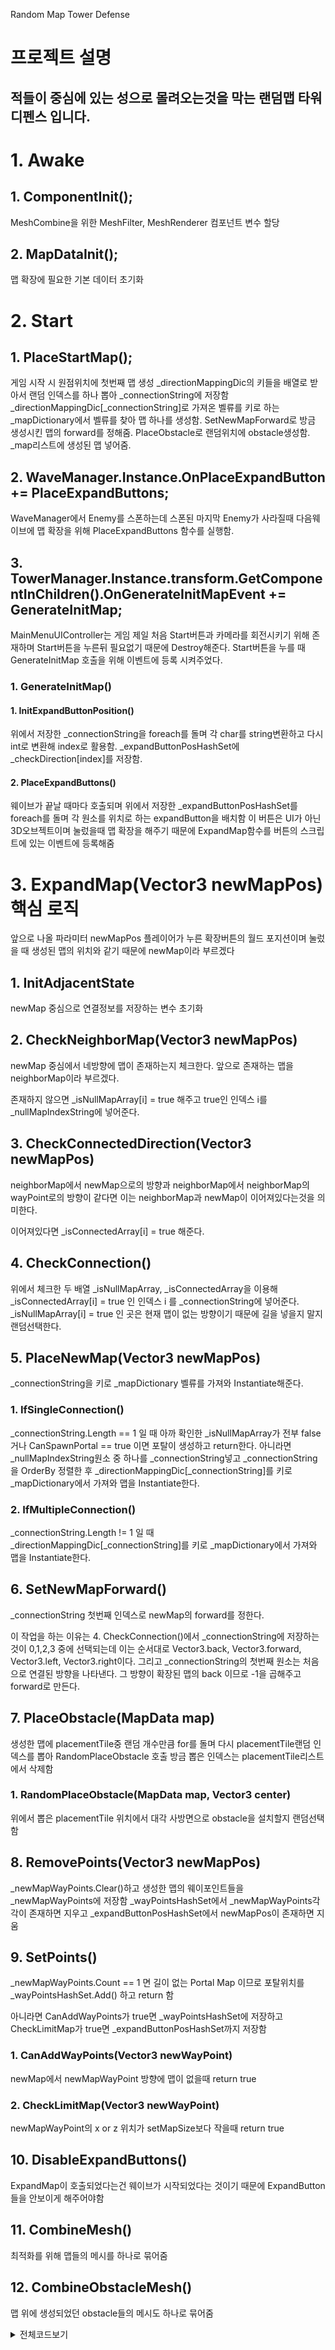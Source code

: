 Random Map Tower Defense

# 프로젝트 설명

## 적들이 중심에 있는 성으로 몰려오는것을 막는 랜덤맵 타워디펜스 입니다.

# 1. Awake
## 1. ComponentInit();
MeshCombine을 위한 MeshFilter, MeshRenderer 컴포넌트 변수 할당

## 2. MapDataInit();
맵 확장에 필요한 기본 데이터 초기화


# 2. Start
## 1. PlaceStartMap();
게임 시작 시 원점위치에 첫번째 맵 생성
_directionMappingDic의 키들을 배열로 받아서 랜덤 인덱스를 하나 뽑아 _connectionString에 저장함
_directionMappingDic[_connectionString]로 가져온 벨류를 키로 하는 _mapDictionary에서 벨류를 찾아 맵 하나를 생성함.
SetNewMapForward로 방금 생성시킨 맵의 forward를 정해줌.
PlaceObstacle로 랜덤위치에 obstacle생성함.
_map리스트에 생성된 맵 넣어줌.

## 2. WaveManager.Instance.OnPlaceExpandButton += PlaceExpandButtons;
WaveManager에서 Enemy를 스폰하는데 스폰된 마지막 Enemy가 사라질때 다음웨이브에 맵 확장을 위해
PlaceExpandButtons 함수를 실행함.

## 3. TowerManager.Instance.transform.GetComponentInChildren<MainMenuUIController>().OnGenerateInitMapEvent += GenerateInitMap;
MainMenuUIController는 게임 제일 처음 Start버튼과 카메라를 회전시키기 위해 존재하며 Start버튼을 누른뒤 필요없기 때문에 Destroy해준다.
Start버튼을 누를 때 GenerateInitMap 호출을 위해 이벤트에 등록 시켜주었다.
### 1. GenerateInitMap()
#### 1. InitExpandButtonPosition()
위에서 저장한 _connectionString을 foreach를 돌며 각 char를 string변환하고 다시 int로 변환해 index로 활용함.
_expandButtonPosHashSet에 _checkDirection[index]를 저장함.

#### 2. PlaceExpandButtons()
웨이브가 끝날 때마다 호출되며 위에서 저장한 _expandButtonPosHashSet를 foreach를 돌며 각 원소를 위치로 하는 expandButton을 배치함
이 버튼은 UI가 아닌 3D오브젝트이며 눌렀을때 맵 확장을 해주기 때문에 ExpandMap함수를 버튼의 스크립트에 있는 이벤트에 등록해줌


# 3. ExpandMap(Vector3 newMapPos) 핵심 로직
앞으로 나올 파라미터 newMapPos 플레이어가 누른 확장버튼의 월드 포지션이며 눌렀을 때 생성된 맵의 위치와 같기 때문에 newMap이라 부르겠다

## 1. InitAdjacentState
newMap 중심으로 연결정보를 저장하는 변수 초기화

## 2. CheckNeighborMap(Vector3 newMapPos)
newMap 중심에서 네방향에 맵이 존재하는지 체크한다.
앞으로 존재하는 맵을 neighborMap이라 부르겠다.

존재하지 않으면 _isNullMapArray[i] = true 해주고 true인 인덱스 i를 _nullMapIndexString에 넣어준다.

## 3. CheckConnectedDirection(Vector3 newMapPos)
neighborMap에서 newMap으로의 방향과 neighborMap에서 neighborMap의 wayPoint로의 방향이 같다면
이는 neighborMap과 newMap이 이어져있다는것을 의미한다.

이어져있다면 _isConnectedArray[i] = true 해준다.

## 4. CheckConnection()
위에서 체크한 두 배열 _isNullMapArray, _isConnectedArray을 이용해 
_isConnectedArray[i] = true 인 인덱스 i 를 _connectionString에 넣어준다.
_isNullMapArray[i] = true 인 곳은 현재 맵이 없는 방향이기 때문에 길을 넣을지 말지 랜덤선택한다.

## 5. PlaceNewMap(Vector3 newMapPos)
_connectionString을 키로 _mapDictionary 벨류를 가져와 Instantiate해준다.

### 1. IfSingleConnection()
_connectionString.Length == 1 일 때
아까 확인한 _isNullMapArray가 전부 false거나 CanSpawnPortal == true 이면 포탈이 생성하고 return한다.
아니라면 _nullMapIndexString원소 중 하나를 _connectionString넣고 _connectionString을 OrderBy 정렬한 후 
_directionMappingDic[_connectionString]를 키로 _mapDictionary에서 가져와 맵을 Instantiate한다.

### 2. IfMultipleConnection()
_connectionString.Length != 1 일 때
_directionMappingDic[_connectionString]를 키로 _mapDictionary에서 가져와 맵을 Instantiate한다.


## 6. SetNewMapForward()

_connectionString 첫번째 인덱스로 newMap의 forward를 정한다.

이 작업을 하는 이유는 4. CheckConnection()에서 _connectionString에 저장하는것이 0,1,2,3 중에 선택되는데 
이는 순서대로 Vector3.back, Vector3.forward, Vector3.left, Vector3.right이다. 그리고 _connectionString의 첫번째 원소는 처음으로 연결된 방향을 나타낸다. 그 방향이 확장된 맵의 back 이므로 -1을 곱해주고 forward로 만든다.

## 7. PlaceObstacle(MapData map)

생성한 맵에 placementTile중 랜덤 개수만큼 for를 돌며 다시 placementTile랜덤 인덱스를 뽑아 RandomPlaceObstacle 호출
방금 뽑은 인덱스는 placementTile리스트에서 삭제함

### 1. RandomPlaceObstacle(MapData map, Vector3 center)

위에서 뽑은 placementTile 위치에서 대각 사방면으로 obstacle을 설치할지 랜덤선택함

## 8. RemovePoints(Vector3 newMapPos)

_newMapWayPoints.Clear()하고 생성한 맵의 웨이포인트들을 _newMapWayPoints에 저장함
_wayPointsHashSet에서 _newMapWayPoints각각이 존재하면 지우고
_expandButtonPosHashSet에서 newMapPos이 존재하면 지움

## 9. SetPoints()

_newMapWayPoints.Count == 1 면 길이 없는 Portal Map 이므로 포탈위치를 _wayPointsHashSet.Add() 하고 return 함

아니라면 CanAddWayPoints가 true면 _wayPointsHashSet에 저장하고 CheckLimitMap가 true면 _expandButtonPosHashSet까지 저장함

### 1. CanAddWayPoints(Vector3 newWayPoint)

newMap에서 newMapWayPoint 방향에 맵이 없을때 return true 

### 2. CheckLimitMap(Vector3 newWayPoint)

newMapWayPoint의 x or z 위치가 setMapSize보다 작을때 return true

## 10. DisableExpandButtons()

ExpandMap이 호출되었다는건 웨이브가 시작되었다는 것이기 때문에 ExpandButton들을 안보이게 해주어야함

## 11. CombineMesh()

최적화를 위해 맵들의 메시를 하나로 묶어줌

## 12. CombineObstacleMesh()

맵 위에 생성되었던 obstacle들의 메시도 하나로 묶어줌


<details>
<summary>전체코드보기</summary>

```c#
using System.Collections.Generic;
using System.Linq;
using Cysharp.Threading.Tasks;
using DataControl;
using GameControl;
using ManagerControl;
using UIControl;
using UnityEngine;
using Random = UnityEngine.Random;

namespace MapControl
{
    public class MapController : MonoBehaviour
    {
        private MeshFilter _meshFilter;
        private MeshRenderer _meshRenderer;
        private MeshFilter _obstacleMeshFilter;
        private MeshRenderer _obstacleMeshRenderer;

        private GameObject _newMapObject;

        private string _connectionString;
        private string _nullMapIndexString;

        private Vector3 _newMapPosition;
        private Vector3 _newMapForward;
        private Vector3 _dirToWayPoint;

        private Vector3[] _checkDirection;
        private List<GameObject> _map;
        private List<Vector3> _newMapWayPoints;
        private List<MeshFilter> _meshFilters;
        private List<MeshFilter> _obstacleMeshFilters;

        private HashSet<Vector3> _expandButtonPosHashSet;
        private List<Vector3> _expandButtonPosList;

        private List<ExpandMapButton> _expandButtons;

        private MapData[] _neighborMapArray;

        private bool[] _isNullMapArray;
        private bool[] _isConnectedArray;

        private Dictionary<string, GameObject> _mapDictionary;
        private Dictionary<string, string> _directionMappingDic;

        private HashSet<Vector3> _wayPointsHashSet;

        [SerializeField] private int mapSize;
        [SerializeField] private GameObject[] mapPrefabs;
        [SerializeField] private GameObject[] obstaclePrefabs;
        [SerializeField] private GameObject[] uniqueMap;
        [SerializeField] private LayerMask groundLayer;
        [SerializeField, Range(0, 100)] private int portalSpawnProbability;
        [SerializeField] private int maxSize;
        [SerializeField] private Transform obstacleMesh;
#if UNITY_EDITOR
        [SerializeField] private int mapCount;
#endif

        #region Unity Event

        private void Awake()
        {
            ComponentInit();
            MapDataInit();
        }

        private void Start()
        {
            PlaceStartMap();

            WaveManager.Instance.OnPlaceExpandButton += PlaceExpandButtons;

            TowerManager.Instance.transform.GetComponentInChildren<MainMenuUIController>().OnGenerateInitMapEvent +=
                GenerateInitMap;
        }
#if UNITY_EDITOR
        private void OnDrawGizmos()
        {
            Gizmos.color = Color.red;
            foreach (var way in _wayPointsHashSet)
            {
                Gizmos.DrawSphere(way, 1);
            }
        }
#endif

        #endregion

        #region Init

        private void ComponentInit()
        {
            _meshFilter = GetComponent<MeshFilter>();
            _meshRenderer = GetComponent<MeshRenderer>();
            _obstacleMeshFilter = obstacleMesh.GetComponent<MeshFilter>();
            _obstacleMeshRenderer = obstacleMesh.GetComponent<MeshRenderer>();
        }

        private void MapDataInit()
        {
            _checkDirection = new[]
            {
                Vector3.back * mapSize, Vector3.forward * mapSize, Vector3.left * mapSize,
                Vector3.right * mapSize
            };
            _map = new List<GameObject>();
            _newMapWayPoints = new List<Vector3>(4);
            _meshFilters = new List<MeshFilter>(150);
            _obstacleMeshFilters = new List<MeshFilter>(150);

            _expandButtonPosHashSet = new HashSet<Vector3>();
            _expandButtonPosList = new List<Vector3>();
            _expandButtons = new List<ExpandMapButton>(50);


            _neighborMapArray = new MapData[4];
            _isNullMapArray = new bool[4];
            _isConnectedArray = new bool[4];

            _mapDictionary = new Dictionary<string, GameObject>();
            for (var i = 0; i < mapPrefabs.Length; i++)
            {
                var mapName = mapPrefabs[i].name.Split('_')[0];
                _mapDictionary.Add(mapName, mapPrefabs[i]);
            }

            _directionMappingDic = new Dictionary<string, string>
            {
                { "01", "S" }, { "02", "L" }, { "03", "R" }, { "12", "R" }, { "13", "L" }, { "23", "S" },
                { "012", "SL" }, { "013", "SR" }, { "023", "LR" }, { "123", "LR" },
                { "0123", "SLR" }
            };

            _wayPointsHashSet = new HashSet<Vector3>();
        }

        private void PlaceStartMap()
        {
            var ranIndex = Random.Range(0, _directionMappingDic.Count);
            _connectionString = _directionMappingDic.Keys.ToArray()[ranIndex];

            _newMapObject = Instantiate(_mapDictionary[_directionMappingDic[_connectionString]], transform);

            _newMapObject.TryGetComponent(out MapData mapData);
            SetNewMapForward(mapData);
            PlaceObstacle(mapData);
            _map.Add(_newMapObject);
        }

        private void GenerateInitMap()
        {
            InitExpandButtonPosition();
            PlaceExpandButtons();

            // while (mapCount > _map.Count)
            // {
            //     var index = 0;
            //     for (int i = 0; i < _expandButtons.Count; i++)
            //     {
            //         if (_expandButtons[i].gameObject.activeSelf)
            //         {
            //             var ran = Random.Range(0, 2);
            //             if (ran == 1)
            //             {
            //                 index = i;
            //                 break;
            //             }
            //         }
            //     }
            //
            //     _expandButtons[index].Expand();
            //     await UniTask.Yield();
            //     PlaceExpandButtons();
            // }
        }

        private void InitExpandButtonPosition()
        {
            foreach (var indexChar in _connectionString)
            {
                var index = int.Parse(indexChar.ToString());
                _expandButtonPosHashSet.Add(_checkDirection[index]);
            }
        }

        #endregion

        private void ExpandMap(Vector3 newMapPos)
        {
            InitAdjacentState();

            CheckNeighborMap(newMapPos);

            CheckConnectedDirection(newMapPos);

            CheckConnection();

            PlaceNewMap(newMapPos);

            ObjectPoolManager.Get(StringManager.ExpandMapSmoke, newMapPos);
            _newMapObject.TryGetComponent(out MapData mapData);

            SetNewMapForward(mapData);

            PlaceObstacle(mapData);

            RemovePoints(mapData, newMapPos);

            SetPoints();

            DisableExpandButtons();

            CombineMesh();

            CombineObstacleMesh();
            WaveManager.Instance.StartWave(_wayPointsHashSet.ToArray());
        }

        private void InitAdjacentState()
        {
            for (var i = 0; i < _neighborMapArray.Length; i++)
            {
                _neighborMapArray[i] = null;
                _isNullMapArray[i] = false;
                _isConnectedArray[i] = false;
            }
        }

        private void CheckNeighborMap(Vector3 newMapPos)
        {
            for (var i = 0; i < _checkDirection.Length; i++)
            {
                var ray = new Ray(newMapPos, _checkDirection[i]);
                if (Physics.SphereCast(ray, 2, out var hit, mapSize, groundLayer))
                {
                    if (hit.collider.TryGetComponent(out MapData mapData))
                    {
                        _neighborMapArray[i] = mapData;
                    }
                }
                else
                {
                    _isNullMapArray[i] = true;
                }
            }
        }

        private void CheckConnectedDirection(Vector3 newMapPos)
        {
            for (var i = 0; i < _neighborMapArray.Length; i++)
            {
                if (_isNullMapArray[i]) continue;

                var neighborPos = _neighborMapArray[i].transform.position;
                var neighborToNewMapDir = (newMapPos - neighborPos).normalized;
                var neighborWayPoints = _neighborMapArray[i].wayPointList;
                for (var j = 0; j < neighborWayPoints.Count; j++)
                {
                    var dir = (neighborWayPoints[j] - neighborPos).normalized;

                    if (neighborToNewMapDir != dir) continue;
                    _isConnectedArray[i] = true;
                }
            }
        }

        private void CheckConnection()
        {
            _connectionString = null;
            _nullMapIndexString = null;
            for (var i = 0; i < _isNullMapArray.Length; i++)
            {
                if (_isNullMapArray[i])
                {
                    _nullMapIndexString += i;
                    var ran = Random.Range(0, 2);
                    if (ran == 1) _connectionString += i;
                }
                else
                {
                    if (_isConnectedArray[i]) _connectionString += i;
                }
            }
        }

        private void PlaceNewMap(Vector3 newMapPos)
        {
            if (_connectionString == null) return;
            var prefabInstantiate = _connectionString.Length == 1 ? IfSingleConnection() : IfMultipleConnection();

            _newMapObject = Instantiate(prefabInstantiate, newMapPos, Quaternion.identity, transform);
            _map.Add(_newMapObject);
        }

        private void SetNewMapForward(MapData map)
        {
            var firstIndex = int.Parse(_connectionString[0].ToString());
            _newMapForward = -_checkDirection[firstIndex];
            _newMapObject.transform.forward = _newMapForward;
            map.SetWayPoint(mapSize / 2);
        }

        private void PlaceObstacle(MapData map)
        {
            var count = Random.Range(0, map.placementTile.Count);
            for (int i = 0; i < count; i++)
            {
                var ranIndex = Random.Range(0, map.placementTile.Count);
                RandomPlaceObstacle(map, map.placementTile[ranIndex]);
                map.placementTile.RemoveAt(ranIndex);
            }
        }

        private void RandomPlaceObstacle(MapData map, Vector3 center)
        {
            var diagonalCount = Random.Range(0, map.diagonalDir.Count);
            for (int i = 0; i < diagonalCount; i++)
            {
                var ranIndex = Random.Range(0, map.diagonalDir.Count);
                var pos = center + map.diagonalDir[ranIndex];
                map.diagonalDir.RemoveAt(ranIndex);

                var ranObstacle = Random.Range(0, obstaclePrefabs.Length);
                Instantiate(obstaclePrefabs[ranObstacle], pos, Quaternion.Euler(0, Random.Range(0, 360), 0),
                    obstacleMesh);
            }
        }

        private GameObject IfSingleConnection()
        {
            if (_nullMapIndexString == null || CanSpawnPortal())
            {
                return uniqueMap[0];
            }

            _connectionString += _nullMapIndexString[Random.Range(0, _nullMapIndexString.Length)];
            _connectionString = string.Concat(_connectionString.OrderBy(c => c));
            return _mapDictionary[_directionMappingDic[_connectionString]];
        }

        private GameObject IfMultipleConnection()
        {
            return _mapDictionary[_directionMappingDic[_connectionString]];
        }

        private bool CanSpawnPortal()
        {
            var ranProbability = Random.Range(0, 100);
            return ranProbability <= portalSpawnProbability;
        }

        private void RemovePoints(MapData mapData, Vector3 newMapPos)
        {
            _newMapWayPoints.Clear();
            for (var i = 0; i < mapData.wayPointList.Count; i++)
            {
                _newMapWayPoints.Add(mapData.wayPointList[i]);
            }

            for (var i = 0; i < _newMapWayPoints.Count; i++)
            {
                _wayPointsHashSet.RemoveWhere(p => p == _newMapWayPoints[i]);
            }

            _expandButtonPosHashSet.RemoveWhere(p => p == newMapPos);
        }

        private void SetPoints()
        {
            //For Portal Map
            if (_newMapWayPoints.Count == 1)
            {
                _wayPointsHashSet.Add(_newMapObject.transform.position + _newMapObject.transform.forward * 4);
                return;
            }

            for (var i = 0; i < _newMapWayPoints.Count; i++)
            {
                if (CanAddWayPoints(_newMapWayPoints[i]))
                {
                    _wayPointsHashSet.Add(_newMapPosition + _dirToWayPoint * mapSize * 0.5f);
                    if (CheckLimitMap(_newMapWayPoints[i]))
                        _expandButtonPosHashSet.Add(_newMapPosition + _dirToWayPoint * mapSize);
                }
            }
        }

        private void DisableExpandButtons()
        {
            for (var i = 0; i < _expandButtonPosList.Count; i++)
            {
                if (_expandButtons[i].gameObject.activeSelf) _expandButtons[i].gameObject.SetActive(false);
            }

            _expandButtons.Clear();
        }

        //Call When Wave is over
        private void PlaceExpandButtons()
        {
            SoundManager.Instance.PlayBGM(StringManager.WaveBreak);
            _expandButtonPosList.Clear();
            _expandButtonPosList = _expandButtonPosHashSet.ToList();

            for (var i = 0; i < _expandButtonPosList.Count; i++)
            {
                _expandButtons.Add(ObjectPoolManager.Get<ExpandMapButton>(StringManager.ExpandButton,
                    _expandButtonPosList[i], Quaternion.Euler(0, 45, 0)));
                _expandButtons[i].OnExpandMapEvent += ExpandMap;
            }
        }

        private void CombineMesh()
        {
            _meshFilters.Clear();
            for (var i = 0; i < _map.Count; i++)
            {
                if (_map[i].transform.GetChild(0).TryGetComponent(out MeshFilter m))
                {
                    _meshFilters.Add(m);
                }
            }

            var combineInstance = new CombineInstance[_meshFilters.Count];

            for (var i = 0; i < _meshFilters.Count; i++)
            {
                combineInstance[i].mesh = _meshFilters[i].sharedMesh;
                combineInstance[i].transform = _meshFilters[i].transform.localToWorldMatrix;
            }

            var mesh = _meshFilter.mesh;
            mesh.Clear();
            mesh.CombineMeshes(combineInstance);
            if (_meshFilters[0].TryGetComponent(out MeshRenderer r))
            {
                _meshRenderer.sharedMaterial = r.sharedMaterial;
            }

            for (var i = 0; i < _meshFilters.Count; i++)
            {
                if (_meshFilters[i].TryGetComponent(out MeshRenderer meshRenderer))
                {
                    Destroy(meshRenderer);
                }
            }

        }

        private void CombineObstacleMesh()
        {
            _obstacleMeshFilters.Clear();
            for (var i = 0; i < obstacleMesh.childCount; i++)
            {
                if (obstacleMesh.GetChild(i).GetChild(0).TryGetComponent(out MeshFilter m))
                {
                    _obstacleMeshFilters.Add(m);
                }
            }

            if (_obstacleMeshFilters.Count <= 0) return;

            var combineInstance = new CombineInstance[_obstacleMeshFilters.Count];
            for (var i = 0; i < _obstacleMeshFilters.Count; i++)
            {
                combineInstance[i].mesh = _obstacleMeshFilters[i].sharedMesh;
                combineInstance[i].transform = _obstacleMeshFilters[i].transform.localToWorldMatrix;
            }

            var mesh = _obstacleMeshFilter.mesh;
            mesh.Clear();
            mesh.CombineMeshes(combineInstance);
            if (_obstacleMeshFilters[0].TryGetComponent(out MeshRenderer r))
            {
                _obstacleMeshRenderer.sharedMaterial = r.sharedMaterial;
            }

            for (var i = 0; i < _obstacleMeshFilters.Count; i++)
            {
                if (_obstacleMeshFilters[i].TryGetComponent(out MeshRenderer meshRenderer))
                    Destroy(meshRenderer);
            }
        }

        // You can add wayPoints where no ground.
        private bool CanAddWayPoints(Vector3 newWayPoint)
        {
            _newMapPosition = _newMapObject.transform.position;
            _dirToWayPoint = (newWayPoint - _newMapPosition).normalized;
            if (_dirToWayPoint == Vector3.zero) return false;
            var ray = new Ray(_newMapPosition, _dirToWayPoint);
            return !Physics.SphereCast(ray, 2, mapSize, groundLayer);
        }

        // You can add newMap in maxSize
        private bool CheckLimitMap(Vector3 newWayPoint)
        {
            var setMapSize = maxSize * mapSize;
            return newWayPoint.x >= -setMapSize && newWayPoint.x <= setMapSize &&
                   newWayPoint.z >= -setMapSize && newWayPoint.z <= setMapSize;
        }
    }
}
```
</details>

























